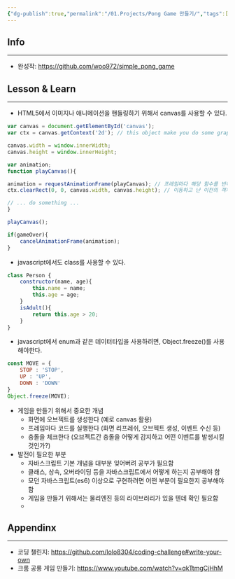 ```yaml
---
{"dg-publish":true,"permalink":"/01.Projects/Pong Game 만들기/","tags":["coding_challenge","javascript","html5","canvas","dev"],"noteIcon":""}
---
```


## Info
---
- 완성작: https://github.com/woo972/simple_pong_game
## Lesson & Learn
---
- HTML5에서 이미지나 애니메이션을 핸들링하기 위해서 canvas를 사용할 수 있다.
```javascript
var canvas = document.getElementById('canvas');
var ctx = canvas.getContext('2d'); // this object make you do some graphic works on canvas

canvas.width = window.innerWidth;
canvas.height = window.innerHeight;

var animation;
function playCanvas(){

animation = requestAnimationFrame(playCanvas); // 프레임마다 해당 함수를 반복하게 해준다
ctx.clearRect(0, 0, canvas.width, canvas.height); // 이동하고 난 이전의 객체는 화면에서 제거한다.

// ... do something ...
}

playCanvas();

if(gameOver){
	cancelAnimationFrame(animation);
}
```
- javascript에서도 class를 사용할 수 있다.
```javascript
class Person {
	constructor(name, age){
		this.name = name;
		this.age = age;
	}
	isAdult(){
		return this.age > 20;
	}
}
```
- javascript에서 enum과 같은 데이터타입을 사용하려면, Object.freeze()를 사용해야한다. 
```javascript
const MOVE = {
	STOP : 'STOP',
	UP : 'UP',
	DOWN : 'DOWN'
}
Object.freeze(MOVE);
```
- 게임을 만들기 위해서 중요한 개념
	- 화면에 오브젝트를 생성한다 (예로 canvas 활용)
	- 프레임마다 코드를 실행한다 (화면 리프레쉬, 오브젝트 생성, 이벤트 수신 등)
	- 충돌을 체크한다 (오브젝트간 충돌을 어떻게 감지하고 어떤 이벤트를 발생시킬 것인가?)
- 발전이 필요한 부분
	- 자바스크립트 기본 개념을 대부분 잊어버려 공부가 필요함
	- 클래스, 상속, 오버라이딩 등을 자바스크립트에서 어떻게 하는지 공부해야 함
	- 모던 자바스크립트(es6) 이상으로 구현하려면 어떤 부분이 필요한지 공부해야함
	- 게임을 만들기 위해서는 물리엔진 등의 라이브러리가 있을 텐데 확인 필요함
	- 
## Appendinx
---
- 코딩 챌린지: https://github.com/lolo8304/coding-challenge#write-your-own
- 크롬 공룡 게임 만들기: https://www.youtube.com/watch?v=qkTtmgCjHhM